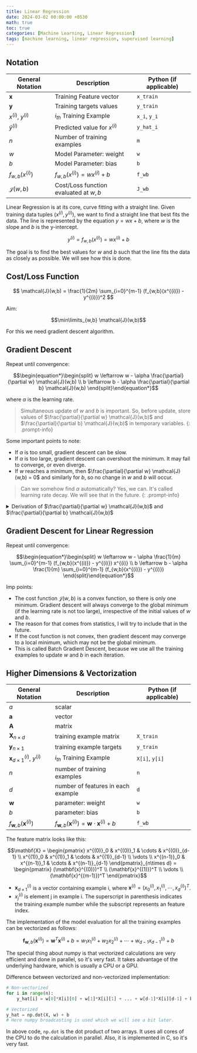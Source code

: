 ```yaml
---
title: Linear Regression
date: 2024-03-02 00:00:00 +0530
math: true
toc: true
categories: [Machine Learning, Linear Regression]
tags: [machine learning, linear regression, supervised learning]
---
```

## Notation

|General Notation| Description| Python (if applicable) |
| --- | --- | --- |
| $\mathbf{x}$ | Training Feature vector | `x_train` |
| $\mathbf{y}$ | Training targets values | `y_train` |
| $x^{(i)}$, $y^{(i)}$ | $i_{th}$ Training Example | `x_i`, `y_i` |
| $\hat{y}^{(i)}$ | Predicted value for $x^{(i)}$ | `y_hat_i` |
| $n$ | Number of training examples | `m` |
| $w$ | Model Parameter: weight | `w` |
| $b$ | Model Parameter: bias | `b` |
| $f_{w,b}(x^{(i)})$ | $f_{w,b}(x^{(i)}) = wx^{(i)}+b$ | `f_wb` |
| $\mathcal{J}(w,b)$ | Cost/Loss function evaluated at $w,b$ | `J_wb` |

Linear Regression is at its core, curve fitting with a straight line. Given training data tuples $(x^{(i)}, y^{(i)})$, we want to find a straight line that best fits the data. The line is represented by the equation $y = wx + b$, where $w$ is the slope and $b$ is the y-intercept.

$$ y^{(i)} = f_{w,b}(x^{(i)}) = wx^{(i)}+b $$

The goal is to find the best values for $w$ and $b$ such that the line fits the data as closely as possible. We will see how this is done.

## Cost/Loss Function

$$ \mathcal{J}(w,b) = \frac{1}{2m} \sum_{i=0}^{m-1} (f_{w,b}(x^{(i)}) - y^{(i)})^2 $$

Aim:

$$\min\limits_{w,b} \mathcal{J}(w,b)$$

For this we need gradient descent algorithm.

## Gradient Descent
Repeat until convergence:

$$\begin{equation*}\begin{split} w \leftarrow w - \alpha \frac{\partial}{\partial w} \mathcal{J}(w,b) \\
b \leftarrow b - \alpha \frac{\partial}{\partial b} \mathcal{J}(w,b) \end{split}\end{equation*}$$

where $\alpha$ is the learning rate.

> Simultaneous update of $w$ and $b$ is important. So, before update, store values of $\frac{\partial}{\partial w} \mathcal{J}(w,b)$ and $\frac{\partial}{\partial b} \mathcal{J}(w,b)$ in temporary variables.
{: .prompt-info}

Some important points to note:
- If $\alpha$ is too small, gradient descent can be slow.
- If $\alpha$ is too large, gradient descent can overshoot the minimum. It may fail to converge, or even diverge.
- If $w$ reaches a minimum, then $\frac{\partial}{\partial w} \mathcal{J}(w,b) = 0$ and similarly for $b$, so no change in $w$ and $b$ will occur.

> Can we somehow find $\alpha$ automatically? Yes, we can. It's called learning rate decay. We will see that in the future.
{: .prompt-info}

<details>
<summary> Derivation of $\frac{\partial}{\partial w} \mathcal{J}(w,b)$ and $\frac{\partial}{\partial b} \mathcal{J}(w,b)$ </summary>

$$\begin{equation*}\begin{split}
\frac{\partial}{\partial w} \mathcal{J}(w,b) &= \frac{\partial}{\partial w} \frac{1}{2m} \sum_{i=0}^{m-1} (f_{w,b}(x^{(i)}) - y^{(i)})^2 \\
&= \frac{1}{2m} \sum_{i=0}^{m-1} 2(f_{w,b}(x^{(i)}) - y^{(i)}) \frac{\partial}{\partial w} (f_{w,b}(x^{(i)}) - y^{(i)}) \\
&= \frac{1}{m} \sum_{i=0}^{m-1} (f_{w,b}(x^{(i)}) - y^{(i)}) x^{(i)} \\
\end{split}\end{equation*}$$
Similar, derivation for $\frac{\partial}{\partial b} \mathcal{J}(w,b)$.
</details>

## Gradient Descent for Linear Regression  
Repeat until convergence:

$$\begin{equation*}\begin{split} w \leftarrow w - \alpha \frac{1}{m} \sum_{i=0}^{m-1} (f_{w,b}(x^{(i)}) - y^{(i)}) x^{(i)} \\
b \leftarrow b - \alpha \frac{1}{m} \sum_{i=0}^{m-1} (f_{w,b}(x^{(i)}) - y^{(i)}) \end{split}\end{equation*}$$

Imp points:
- The cost function $\mathcal{J}(w,b)$ is a convex function, so there is only one minimum. Gradient descent will always converge to the global minimum (if the learning rate is not too large), irrespective of the initial values of $w$ and $b$.
- The reason for that comes from statistics, I will try to include that in the future.
- If the cost function is not convex, then gradient descent may converge to a local minimum, which may not be the global minimum.
- This is called Batch Gradient Descent, because we use all the training examples to update $w$ and $b$ in each iteration.

## Higher Dimensions & Vectorization

| General Notation | Description | Python (if applicable) |
| --- | --- | --- |
| $a$ | scalar |  |
| $\mathbf{a}$ | vector |  |
| $\mathbf{A}$ | matrix |  |
| $\mathbf{X}_{n\times d}$ | training example matrix | `X_train` |
| $\mathbf{y}_{n\times 1}$ | training example targets | `y_train` |
| $\mathbf{x}^{(i)}_{d\times 1}$, $y^{(i)}$ | $i_{th}$ Training Example | `X[i]`, `y[i]` |
| $n$ | number of training examples | `n` |
| $d$ | number of features in each example | `d` |
| $\mathbf{w}$ | parameter: weight | `w` |
| $b$ | parameter: bias | `b` |
| $f_{\mathbf{w},b}(\mathbf{x}^{(i)})$ | $f_{\mathbf{w},b}(\mathbf{x}^{(i)}) = \mathbf{w} \cdot \mathbf{x}^{(i)}+b$ | `f_wb` |

The feature matrix looks like this:

$$\mathbf{X} = 
\begin{pmatrix}
 x^{(0)}_0 & x^{(0)}_1 & \cdots & x^{(0)}_{d-1} \\ 
 x^{(1)}_0 & x^{(1)}_1 & \cdots & x^{(1)}_{d-1} \\
 \vdots \\
 x^{(n-1)}_0 & x^{(n-1)}_1 & \cdots & x^{(n-1)}_{d-1} 
\end{pmatrix}_{n\times d} = 
\begin{pmatrix}
 (\mathbf{x}^{(0)})^T \\ 
 (\mathbf{x}^{(1)})^T \\
    \vdots \\
    (\mathbf{x}^{(m-1)})^T
\end{pmatrix}$$

- $\mathbf{x}^{(i)}_{d\times 1}$ is a vector containing example i, where $\mathbf{x}^{(i)} = (x^{(i)}_0, x^{(i)}_1, \cdots , x^{(i)}_d)^T$.
- $x^{(i)}_j$ is element j in example i. The superscript in parenthesis indicates the training example number while the subscript represents an feature index.

The implementation of the model evaluation for all the training examples can be vectorized as follows:

$$\mathbf{f}_{\mathbf{w},b}(\mathbf{x}^{(i)}) = \mathbf{w}^T \mathbf{x}^{(i)} + b = w_1x^{(i)}_1 + w_2x^{(i)}_2 + \cdots + w_{d-1}x^{(i)}_{d-1} + b$$

The special thing about numpy is that vectorized calculations are very efficient and done in parallel, so it's very fast. It takes advantage of the underlying hardware, which is usually a CPU or a GPU.

Difference between vectorized and non-vectorized implementation:

```python
# Non-vectorized
for i in range(n):
    y_hat[i] = w[0]*X[i][0] + w[1]*X[i][1] + ... + w[d-1]*X[i][d-1] + b

# Vectorized
y_hat = np.dot(X, w) + b
# Here numpy broadcasting is used which we will see a bit later.
```
In above code, `np.dot` is the dot product of two arrays. It uses all cores of the CPU to do the calculation in parallel. Also, it is implemented in C, so it's very fast.

